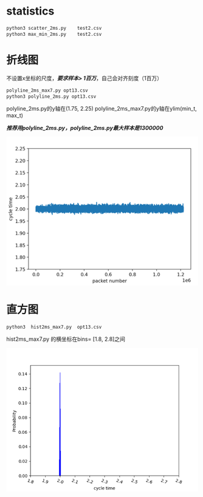 
# statistics


```
python3 scatter_2ms.py    test2.csv
python3 max_min_2ms.py    test2.csv
```

# 折线图

不设置x坐标的尺度，***要求样本> 1百万***，自己会对齐刻度（1百万）  

```
polyline_2ms_max7.py opt13.csv 
python3 polyline_2ms.py opt13.csv 
```

polyline_2ms.py的y轴在(1.75, 2.25)
polyline_2ms_max7.py的y轴在ylim(min_t, max_t)

***推荐用polyline_2ms.py，polyline_2ms.py最大样本是1300000***

![image](pic/poly.png)

# 直方图

```
python3  hist2ms_max7.py  opt13.csv 
```
hist2ms_max7.py 的横坐标在bins= [1.8, 2.8]之间

![image](pic/ether.png)
